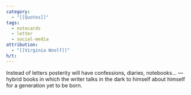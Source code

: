 ```yaml
---
category:
  - "[[Quotes]]"
tags:
  - notecards
  - letter
  - social-media
attribution:
  - "[[Virginia Woolf]]"
h/t:
---
```

Instead of letters posterity will have confessions, diaries, notebooks… — hybrid books in which the writer talks in the dark to himself about himself for a generation yet to be born.

